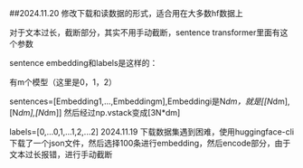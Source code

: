 ##2024.11.20
修改下载和读数据的形式，适合用在大多数hf数据上
  
  对于文本过长，截断部分，其实不用手动截断，sentence transformer里面有这个参数
  
  sentence embedding和labels是这样的：
  
  有m个模型（这里是0，1，2）
 
 sentences=[Embedding1,...,Embeddingm],Embeddingi是N*dm，就是[[N*dm],[N*dm],[N*dm]]
  然后经过np.vstack变成[3N*dm]
  
  labels=[0,...0,1,...1,2,...2]
2024.11.19 
  下载数据集遇到困难，使用huggingface-cli 下载了一个json文件，然后选择100条进行embedding，然后encode部分，由于文本过长报错，进行手动截断
